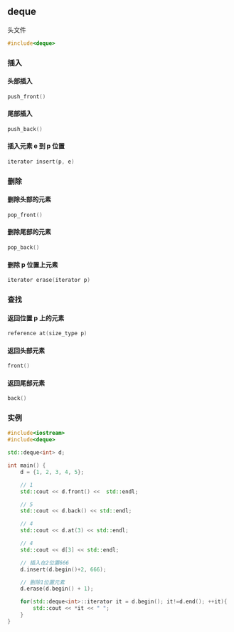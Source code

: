 <!--
 * @Description: 
 * @Version: 1.0
 * @Author: DaLao
 * @Email: dalao_li@163.com
 * @Date: 2021-07-16 22:43:26
 * @LastEditors: DaLao
 * @LastEditTime: 2022-09-11 22:02:21
-->

## deque

头文件

```c++
#include<deque>
```


### 插入


#### 头部插入

```c
push_front()
```


#### 尾部插入

```c
push_back()
```


#### 插入元素 e 到 p 位置

```c
iterator insert(p, e)
```


### 删除


#### 删除头部的元素

```c
pop_front()
```


#### 删除尾部的元素

```c
pop_back()
```


#### 删除 p 位置上元素

```c
iterator erase(iterator p)
```


### 查找


#### 返回位置 p 上的元素

```c
reference at(size_type p)
```


#### 返回头部元素

```c
front()
```


#### 返回尾部元素

```c
back()
```


### 实例

```c++
#include<iostream>
#include<deque>

std::deque<int> d;

int main() {
    d = {1, 2, 3, 4, 5};

    // 1
    std::cout << d.front() <<  std::endl;

    // 5
    std::cout << d.back() << std::endl;

    // 4
    std::cout << d.at(3) << std::endl;

    // 4
    std::cout << d[3] << std::endl;

    // 插入在2位置666
    d.insert(d.begin()+2, 666);

    // 删除1位置元素
    d.erase(d.begin() + 1);

    for(std::deque<int>::iterator it = d.begin(); it!=d.end(); ++it){
        std::cout << *it << " ";
    }
}
```